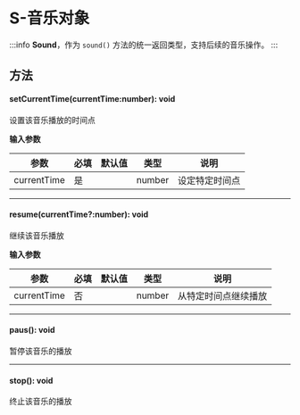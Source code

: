 <script setup>
import '/style.css'
</script>
# S-音乐对象
:::info
**Sound**，作为 `sound()` 方法的统一返回类型，支持后续的音乐操作。 
:::

## 方法

#### <font id="API" />setCurrentTime(<font id="Type">currentTime:number</font>)<font id="Type">:  void</font>
设置该音乐播放的时间点

**输入参数**

| **参数** | **必填** | **默认值** | **类型** | **说明** |
| --- | --- | --- | --- | --- |
| currentTime | 是 | |number|设定特定时间点|



---


#### <font id="API" />resume(<font id="Type">currentTime?:number</font>)<font id="Type">:  void</font>
继续该音乐播放

**输入参数**

| **参数** | **必填** | **默认值** | **类型** | **说明** |
| --- | --- | --- | --- | --- |
| currentTime | 否 | | number|从特定时间点继续播放|


---


#### <font id="API" />paus()<font id="Type">:  void</font>
暂停该音乐的播放


---


#### <font id="API" />stop()<font id="Type">:  void</font>
终止该音乐的播放

